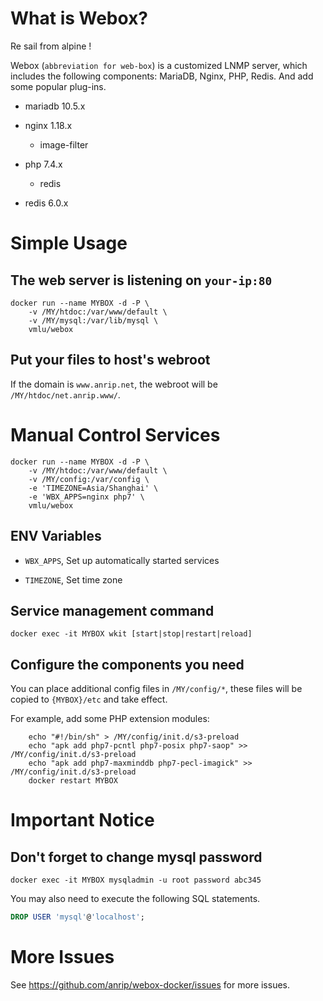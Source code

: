 # What is Webox?

Re sail from alpine !

Webox (`abbreviation for web-box`) is a customized LNMP server, which includes the following components: MariaDB, Nginx, PHP, Redis. And add some popular plug-ins.

- mariadb 10.5.x

- nginx 1.18.x

  - image-filter

- php 7.4.x

  - redis

- redis 6.0.x

# Simple Usage

## The web server is listening on `your-ip:80`

```shell
docker run --name MYBOX -d -P \
    -v /MY/htdoc:/var/www/default \
    -v /MY/mysql:/var/lib/mysql \
    vmlu/webox
```

## Put your files to host's webroot

If the domain is `www.anrip.net`, the webroot will be `/MY/htdoc/net.anrip.www/`.

# Manual Control Services

```shell
docker run --name MYBOX -d -P \
    -v /MY/htdoc:/var/www/default \
    -v /MY/config:/var/config \
    -e 'TIMEZONE=Asia/Shanghai' \
    -e 'WBX_APPS=nginx php7' \
    vmlu/webox
```

## ENV Variables

 - `WBX_APPS`, Set up automatically started services

- `TIMEZONE`, Set time zone

## Service management command

```shell
docker exec -it MYBOX wkit [start|stop|restart|reload]
```

## Configure the components you need

You can place additional config files in `/MY/config/*`, these files will be copied to `{MYBOX}/etc` and take effect.

For example, add some PHP extension modules:

```shell
    echo "#!/bin/sh" > /MY/config/init.d/s3-preload
    echo "apk add php7-pcntl php7-posix php7-saop" >> /MY/config/init.d/s3-preload
    echo "apk add php7-maxminddb php7-pecl-imagick" >> /MY/config/init.d/s3-preload
    docker restart MYBOX
```

# Important Notice

## Don't forget to change mysql password

```shell
docker exec -it MYBOX mysqladmin -u root password abc345
```

You may also need to execute the following SQL statements.

```sql
DROP USER 'mysql'@'localhost';
```

# More Issues

See https://github.com/anrip/webox-docker/issues for more issues.
